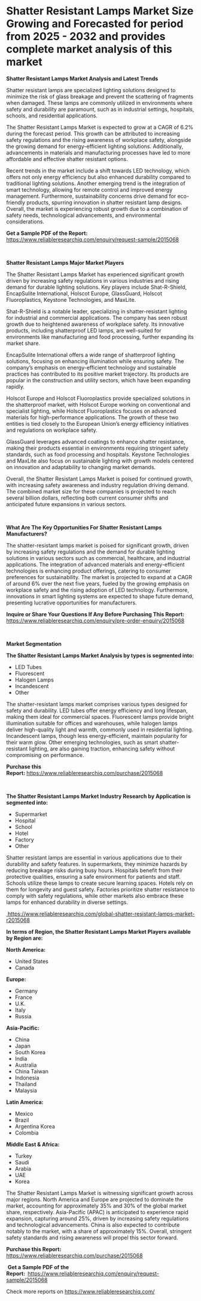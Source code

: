 <p><h1>Shatter Resistant Lamps Market Size Growing and Forecasted for period from 2025 - 2032 and provides complete market analysis of this market</h1></p><p><strong>Shatter Resistant Lamps Market Analysis and Latest Trends</strong></p>
<p><p>Shatter resistant lamps are specialized lighting solutions designed to minimize the risk of glass breakage and prevent the scattering of fragments when damaged. These lamps are commonly utilized in environments where safety and durability are paramount, such as in industrial settings, hospitals, schools, and residential applications. </p><p>The Shatter Resistant Lamps Market is expected to grow at a CAGR of 6.2% during the forecast period. This growth can be attributed to increasing safety regulations and the rising awareness of workplace safety, alongside the growing demand for energy-efficient lighting solutions. Additionally, advancements in materials and manufacturing processes have led to more affordable and effective shatter resistant options.</p><p>Recent trends in the market include a shift towards LED technology, which offers not only energy efficiency but also enhanced durability compared to traditional lighting solutions. Another emerging trend is the integration of smart technology, allowing for remote control and improved energy management. Furthermore, sustainability concerns drive demand for eco-friendly products, spurring innovation in shatter resistant lamp designs. Overall, the market is experiencing robust growth due to a combination of safety needs, technological advancements, and environmental considerations.</p></p>
<p><strong>Get a Sample PDF of the Report:&nbsp;</strong> <a href="https://www.reliableresearchiq.com/enquiry/request-sample/2015068?utm_campaign=2117&utm_medium=2&utm_source=Github&utm_content=ia&utm_term=12022025&utm_id=shatter-resistant-lamps">https://www.reliableresearchiq.com/enquiry/request-sample/2015068</a></p>
<p>&nbsp;</p>
<p><strong>Shatter Resistant Lamps Major Market Players</strong></p>
<p><p>The Shatter Resistant Lamps Market has experienced significant growth driven by increasing safety regulations in various industries and rising demand for durable lighting solutions. Key players include Shat-R-Shield, EncapSulite International, Holscot Europe, GlassGuard, Holscot Fluoroplastics, Keystone Technologies, and MaxLite.</p><p>Shat-R-Shield is a notable leader, specializing in shatter-resistant lighting for industrial and commercial applications. The company has seen robust growth due to heightened awareness of workplace safety. Its innovative products, including shatterproof LED lamps, are well-suited for environments like manufacturing and food processing, further expanding its market share.</p><p>EncapSulite International offers a wide range of shatterproof lighting solutions, focusing on enhancing illumination while ensuring safety. The company’s emphasis on energy-efficient technology and sustainable practices has contributed to its positive market trajectory. Its products are popular in the construction and utility sectors, which have been expanding rapidly.</p><p>Holscot Europe and Holscot Fluoroplastics provide specialized solutions in the shatterproof market, with Holscot Europe working on conventional and specialist lighting, while Holscot Fluoroplastics focuses on advanced materials for high-performance applications. The growth of these two entities is tied closely to the European Union’s energy efficiency initiatives and regulations on workplace safety.</p><p>GlassGuard leverages advanced coatings to enhance shatter resistance, making their products essential in environments requiring stringent safety standards, such as food processing and hospitals. Keystone Technologies and MaxLite also focus on sustainable lighting with growth models centered on innovation and adaptability to changing market demands.</p><p>Overall, the Shatter Resistant Lamps Market is poised for continued growth, with increasing safety awareness and industry regulation driving demand. The combined market size for these companies is projected to reach several billion dollars, reflecting both current consumer shifts and anticipated future expansions in various sectors.</p></p>
<p>&nbsp;</p>
<p><strong>What Are The Key Opportunities For Shatter Resistant Lamps Manufacturers?</strong></p>
<p><p>The shatter-resistant lamps market is poised for significant growth, driven by increasing safety regulations and the demand for durable lighting solutions in various sectors such as commercial, healthcare, and industrial applications. The integration of advanced materials and energy-efficient technologies is enhancing product offerings, catering to consumer preferences for sustainability. The market is projected to expand at a CAGR of around 6% over the next five years, fueled by the growing emphasis on workplace safety and the rising adoption of LED technology. Furthermore, innovations in smart lighting systems are expected to shape future demand, presenting lucrative opportunities for manufacturers.</p></p>
<p><strong>Inquire or Share Your Questions If Any Before Purchasing This Report:</strong> <a href="https://www.reliableresearchiq.com/enquiry/pre-order-enquiry/2015068?utm_campaign=2117&utm_medium=2&utm_source=Github&utm_content=ia&utm_term=12022025&utm_id=shatter-resistant-lamps">https://www.reliableresearchiq.com/enquiry/pre-order-enquiry/2015068</a></p>
<p>&nbsp;</p>
<p><strong>Market Segmentation</strong></p>
<p><strong>The Shatter Resistant Lamps Market Analysis by types is segmented into:</strong></p>
<p><ul><li>LED Tubes</li><li>Fluorescent</li><li>Halogen Lamps</li><li>Incandescent</li><li>Other</li></ul></p>
<p><p>The shatter-resistant lamps market comprises various types designed for safety and durability. LED tubes offer energy efficiency and long lifespan, making them ideal for commercial spaces. Fluorescent lamps provide bright illumination suitable for offices and warehouses, while halogen lamps deliver high-quality light and warmth, commonly used in residential lighting. Incandescent lamps, though less energy-efficient, maintain popularity for their warm glow. Other emerging technologies, such as smart shatter-resistant lighting, are also gaining traction, enhancing safety without compromising on performance.</p></p>
<p><strong>Purchase this Report:&nbsp;</strong><a href="https://www.reliableresearchiq.com/purchase/2015068?utm_campaign=2117&utm_medium=2&utm_source=Github&utm_content=ia&utm_term=12022025&utm_id=shatter-resistant-lamps">https://www.reliableresearchiq.com/purchase/2015068</a></p>
<p>&nbsp;</p>
<p><strong>The Shatter Resistant Lamps Market Industry Research by Application is segmented into:</strong></p>
<p><ul><li>Supermarket</li><li>Hospital</li><li>School</li><li>Hotel</li><li>Factory</li><li>Other</li></ul></p>
<p><p>Shatter resistant lamps are essential in various applications due to their durability and safety features. In supermarkets, they minimize hazards by reducing breakage risks during busy hours. Hospitals benefit from their protective qualities, ensuring a safe environment for patients and staff. Schools utilize these lamps to create secure learning spaces. Hotels rely on them for longevity and guest safety. Factories prioritize shatter resistance to comply with safety regulations, while other markets also embrace these lamps for enhanced durability in diverse settings.</p></p>
<p><a href="https://www.reliableresearchiq.com/global-shatter-resistant-lamps-market-r2015068?utm_campaign=2117&utm_medium=2&utm_source=Github&utm_content=ia&utm_term=12022025&utm_id=shatter-resistant-lamps">&nbsp;https://www.reliableresearchiq.com/global-shatter-resistant-lamps-market-r2015068</a></p>
<p><strong>In terms of Region, the Shatter Resistant Lamps Market Players available by Region are:</strong></p>
<p>
    <p> <strong> North America: </strong>
        <ul>
            <li>United States</li>
            <li>Canada</li>
        </ul>
        </p> 
    <p> <strong> Europe: </strong>
        <ul>
            <li>Germany</li>
            <li>France</li>
            <li>U.K.</li>
            <li>Italy</li>
            <li>Russia</li>
        </ul>
        </p> 
    <p> <strong> Asia-Pacific: </strong>
        <ul>
            <li>China</li>
            <li>Japan</li>
            <li>South Korea</li>
            <li>India</li>
            <li>Australia</li>
            <li>China Taiwan</li>
            <li>Indonesia</li>
            <li>Thailand</li>
            <li>Malaysia</li>
        </ul>
        </p> 
    <p> <strong> Latin America: </strong>
        <ul>
            <li>Mexico</li>
            <li>Brazil</li>
            <li>Argentina Korea</li>
            <li>Colombia</li>
        </ul>
        </p> 
    <p> <strong> Middle East & Africa: </strong>
        <ul>
            <li>Turkey</li>
            <li>Saudi</li>
            <li>Arabia</li>
            <li>UAE</li>
            <li>Korea</li>
        </ul>
    </p>
    </p>
<p><p>The Shatter Resistant Lamps Market is witnessing significant growth across major regions. North America and Europe are projected to dominate the market, accounting for approximately 35% and 30% of the global market share, respectively. Asia-Pacific (APAC) is anticipated to experience rapid expansion, capturing around 25%, driven by increasing safety regulations and technological advancements. China is also expected to contribute notably to the market, with a share of approximately 15%. Overall, stringent safety standards and rising awareness will propel this sector forward.</p></p>
<p><strong>Purchase this Report: </strong><a href="https://www.reliableresearchiq.com/purchase/2015068?utm_campaign=2117&utm_medium=2&utm_source=Github&utm_content=ia&utm_term=12022025&utm_id=shatter-resistant-lamps">https://www.reliableresearchiq.com/purchase/2015068</a></p>
<p>&nbsp;<strong>Get a Sample PDF of the Report:&nbsp;&nbsp;</strong><a href="https://www.reliableresearchiq.com/enquiry/request-sample/2015068?utm_campaign=2117&utm_medium=2&utm_source=Github&utm_content=ia&utm_term=12022025&utm_id=shatter-resistant-lamps">https://www.reliableresearchiq.com/enquiry/request-sample/2015068</a></p>
<p><strong></strong></p>
<p>Check more reports on <a href="https://www.reliableresearchiq.com/?utm_campaign=2117&utm_medium=2&utm_source=Github&utm_content=ia&utm_term=12022025&utm_id=shatter-resistant-lamps">https://www.reliableresearchiq.com/</a></p>